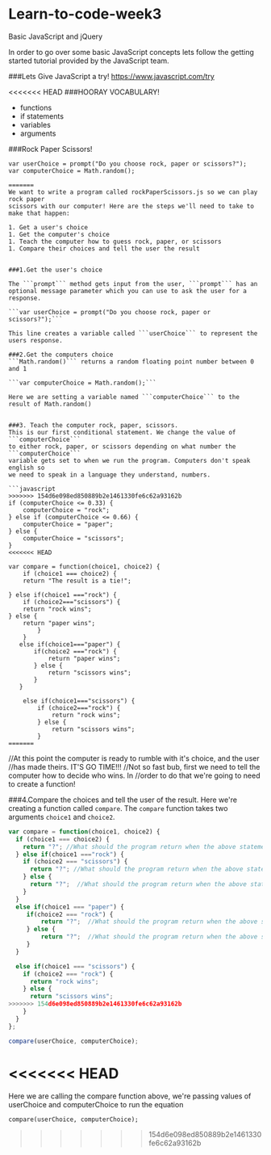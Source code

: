# Learn-to-code-week3

Basic JavaScript and jQuery

In order to go over some basic JavaScript concepts lets follow the getting
started tutorial provided by the JavaScript team.


###Lets Give JavaScript a try!
https://www.javascript.com/try

<<<<<<< HEAD
###HOORAY VOCABULARY!

- functions
- if statements
- variables
- arguments


###Rock Paper Scissors!
```
var userChoice = prompt("Do you choose rock, paper or scissors?");
var computerChoice = Math.random();

=======
We want to write a program called rockPaperScissors.js so we can play rock paper
scissors with our computer! Here are the steps we'll need to take to make that happen:

1. Get a user's choice
1. Get the computer's choice
1. Teach the computer how to guess rock, paper, or scissors
1. Compare their choices and tell the user the result


###1.Get the user's choice

The ```prompt``` method gets input from the user, ```prompt``` has an optional message parameter which you can use to ask the user for a response.

```var userChoice = prompt("Do you choose rock, paper or scissors?");```

This line creates a variable called ```userChoice``` to represent the users response.

###2.Get the computers choice
```Math.random()``` returns a random floating point number between 0 and 1

```var computerChoice = Math.random();```

Here we are setting a variable named ```computerChoice``` to the result of Math.random()


###3. Teach the computer rock, paper, scissors.
This is our first conditional statement. We change the value of ```computerChoice```
to either rock, paper, or scissors depending on what number the ```computerChoice```
variable gets set to when we run the program. Computers don't speak english so
we need to speak in a language they understand, numbers.

```javascript
>>>>>>> 154d6e098ed850889b2e1461330fe6c62a93162b
if (computerChoice <= 0.33) {
    computerChoice = "rock";
} else if (computerChoice <= 0.66) {
    computerChoice = "paper";
} else {
    computerChoice = "scissors";
}
<<<<<<< HEAD

var compare = function(choice1, choice2) {
    if (choice1 === choice2) {
    return "The result is a tie!";

} else if(choice1 ==="rock") {
    if (choice2==="scissors") {
    return "rock wins";
} else {
    return "paper wins";
        }
    }
   else if(choice1==="paper") {
       if(choice2 ==="rock") {
           return "paper wins";
       } else {
           return "scissors wins";
       }
   }

    else if(choice1==="scissors") {
        if (choice2==="rock") {
            return "rock wins";
        } else {
            return "scissors wins";
        }
=======
```

//At this point the computer is ready to rumble with it's choice, and the user
//has made theirs. IT'S GO TIME!!!
//Not so fast bub, first we need to tell the computer how to decide who wins. In
//order to do that we're going to need to create a function!



###4.Compare the choices and tell the user of the result.
Here we're creating a function called ```compare```. The ```compare``` function takes two
arguments ```choice1``` and ```choice2```.

```javascript
var compare = function(choice1, choice2) {
  if (choice1 === choice2) {
    return "?"; //What should the program return when the above statement evaluates to true?
  } else if(choice1 ==="rock") {
    if (choice2 === "scissors") {
      return "?"; //What should the program return when the above statement evaluates to true?
    } else {
      return "?";  //What should the program return when the above statement evaluates to true?
    }
  }
  else if(choice1 === "paper") {
     if(choice2 === "rock") {
         return "?";  //What should the program return when the above statement evaluates to true?
     } else {
         return "?";  //What should the program return when the above statement evaluates to true?
     }
  }

  else if(choice1 === "scissors") {
    if (choice2 === "rock") {
      return "rock wins";
    } else {
      return "scissors wins";
>>>>>>> 154d6e098ed850889b2e1461330fe6c62a93162b
    }
  }
};

compare(userChoice, computerChoice);

```
<<<<<<< HEAD
=======

Here we are calling the compare function above, we're passing values of userChoice
and computerChoice to run the equation

```compare(userChoice, computerChoice);```
>>>>>>> 154d6e098ed850889b2e1461330fe6c62a93162b
